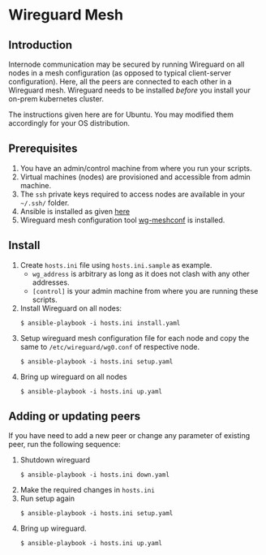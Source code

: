 # Wireguard Mesh

## Introduction
Internode communication may be secured by running Wireguard on all nodes in a mesh configuration (as opposed to typical client-server configuration).  Here, all the peers are connected to each other in a Wireguard mesh.  Wireguard needs to be installed *before* you install your on-prem kubernetes cluster.

The instructions given here are for Ubuntu.  You may modified them accordingly for your OS distribution.

## Prerequisites
1. You have an admin/control machine from where you run your scripts.
1. Virtual machines (nodes) are provisioned and accessible from admin machine.
1. The `ssh` private keys required to access nodes are available in your `~/.ssh/` folder.
1. Ansible is installed as given [here](https://docs.ansible.com/ansible/latest/installation_guide/intro_installation.html#installing-ansible-on-ubuntu)
1. Wireguard mesh configuration tool [wg-meshconf](https://github.com/k4yt3x/wg-meshconf) is installed.

## Install
1. Create `hosts.ini` file using `hosts.ini.sample` as example. 
    * `wg_address` is arbitrary as long as it does not clash with any other addresses.
    * `[control]` is your admin machine from where you are running these scripts. 
1. Install Wireguard on all nodes:
    ```
    $ ansible-playbook -i hosts.ini install.yaml
    ```
1. Setup wireguard mesh configuration file for each node and copy the same to `/etc/wireguard/wg0.conf` of respective node. 
    ```
    $ ansible-playbook -i hosts.ini setup.yaml
    ```
1. Bring up wireguard on all nodes
    ```
    $ ansible-playbook -i hosts.ini up.yaml
    ```
## Adding or updating peers
If you have need to add a new peer or change any parameter of existing peer, run the following sequence:
1. Shutdown wireguard
    ```
    $ ansible-playbook -i hosts.ini down.yaml
    ```
1. Make the required changes in `hosts.ini` 
1. Run setup again
    ```
    $ ansible-playbook -i hosts.ini setup.yaml
    ```
1. Bring up wireguard.
    ```
    $ ansible-playbook -i hosts.ini up.yaml
    ```
